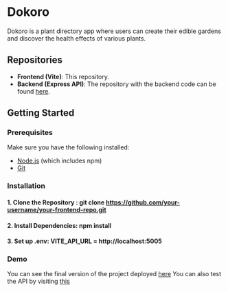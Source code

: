 # Dokoro

Dokoro is a plant directory app where users can create their edible gardens and discover the health effects of various plants.

## Repositories

- **Frontend (Vite)**: This repository.
- **Backend (Express API)**: The repository with the backend code can be found [here](https://github.com/avz-kitchen/dokoro-server).

## Getting Started

### Prerequisites

Make sure you have the following installed:

- [Node.js](https://nodejs.org/) (which includes npm)
- [Git](https://git-scm.com/)

### Installation

#### 1. Clone the Repository : git clone https://github.com/your-username/your-frontend-repo.git
#### 2. Install Dependencies: npm install
#### 3. Set up .env:  VITE_API_URL = http://localhost:5005

### Demo
You can see the final version of the project deployed [here](https://dokoro.netlify.app/)
You can also test the API by visiting [this](https://dokoro-api.adaptable.app)
